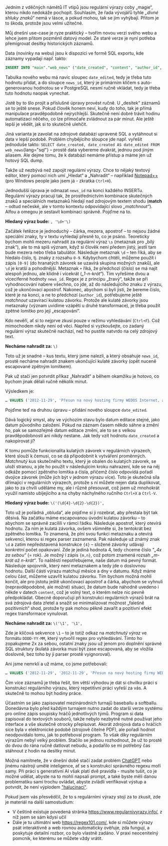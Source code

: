 Jedním z vděčných námětů IT vtipů jsou regulární výrazy coby „magie“, kterou nikdo nedokáže pochopit. Souhlasím, že řada vývojářů tyhle _„divné shluky znaků“_ nemá v lásce, a pokud mohou, tak se jim vyhýbají. Přitom je to škoda, protože jsou velmi užitečné.

Můj dnešní use-case je ryze praktický – tvořím novou verzi svého webu a lehce jsem přitom pozměnil datový model. Ze staré verze je nyní potřeba přemigrovat desítky historických záznamů.

Data (novinky na webu) jsou k dispozici ve formě SQL exportu, kde záznamy vypadají např. takto:

```sql
INSERT INTO "main"."web_news" ("date_created", "content", "author_id", "news_id") VALUES ('2012-11-29', 'Přesun na nový hosting firmy WEDOS Internet, a.s.', '1', '1');
```

Tabulka nového webu má navíc sloupec `date_edited`, tedy je třeba tuto hodnotu přidat, a do sloupce `news_id`, který je primárním klíčem s auto-generovanou hodnotou se v PostgreSQL nesmí ručně vkládat, tedy je třeba tuto hodnotu naopak vynechat.

Jistě by to šlo projít a příslušné úpravy provést ručně. U „desítek“ záznamů se to ještě snese. Pokud člověk honem neví, kudy do toho, tak je přímá manipulace pravděpodobně nejrychlejší. Skutečně není dobré trávit hodinu automatizací něčeho, co lze přímočaře zvládnout za pár minut. Ale ještě lepší je vědět, jak si to skutečně ulehčit.

Jiná varianta je zavolat na zdrojové databázi upravené SQL a vytáhnout si data v lepší podobě. Problém chybějícího sloupce jde např. vyřešit jednoduše takto: `SELECT date_created, date_created AS date_edited FROM web_news`{lang="sql"} – prostě data vybereme dvakrát, jednou pod jiným aliasem. Ale dejme tomu, že k databázi nemáme přístup a máme jen už hotový SQL dump.

Takže už nezbývá než zapojit regulární výrazy. Chce to nějaký textový editor, který pomocí nich umí „Hledat“ a „Nahradit“ – například [Notepad++](https://notepad-plus-plus.org/) (pro Windows people jako jsem já - zkratka `Ctrl+H`).

<div>
<article-image src="regex-neni-nepritel/notepad-search.jpg" alt="Funkce 'Nahradit' v Notepad++" />
</div>

Jednodušší úprava je odmazat `news_id` na konci každého INSERTu. Regulární výrazy pracují tak, že prostřednictvím kombinace skutečných znaků a speciálních metaznaků hledají nad zdrojovým textem shodu (**match** – odtud nečeské, ale v tomto kontextu odpovídající slovo _„matchnout“_). Alfou a omegou je sestavit kombinaci správně. Pojďme na to.

**Hledaný výraz bude:** `, '\d+'\)`

Začátek řetězce je jednoduchý – čárka, mezera, apostrof – to nejsou žádné speciální znaky, ty v textu vyhledají přesně to, co je psáno. Teoreticky bychom mohli mezeru nahradit za regulární výraz `\s` (metaznak pro „bílý znak“), ale to má spíš význam, když si člověk není předem jistý, jestli tam bude mezera nebo třeba tabulátor. Následuje metaznak `\d` – ten říká, aby se hledalo číslo, tj. znaky z rozsahu `0-9`. Kdybychom chtěli, můžeme použít i zápis `[0-9]` (do hranatých závorek se uzavírá skupina možných znaků), ale `\d` je kratší a pohodlnější. Metaznak `+` říká, že předchozí (číslo) se má najít alespoň jednou, ale klidně i vícekrát (_„1-n-krát“_). Tím vyřešíme dvou a víceciferné hodnoty `news_id`. Regex je z principu „žravý“, takže se při vyhodnocování nabere všechno, co jde, až do následujícího znaku z výrazu, což je ukončovací apostrof. Nakonec, abychom si byli jisti, že bereme číslo, které je na konci, a ne to předchozí (`author_id`), potřebujeme ještě _matchnout_ uzavírací kulatou závorku. Protože ale kulaté závorky jsou metaznaky (význam uvidíme vzápětí u druhé transformace), je třeba použít zpětné lomítko pro její „escapování“.

Kdo nevěří, ať si to nejprve zkusí pouze v režimu vyhledávání (`Ctrl+F`). Což mimochodem nikdy není od věci. Napřed si vyzkoušejte, co zadaný regulární výraz skutečně nachází, než ho pustíte natvrdo na celý zdrojový text.

**Necháme nahradit za:** `\)`

Toto už je snadné – kus textu, který jsme nalezli, a který obsahuje `news_id`, prostě necháme nahradit znakem ukončující kulaté závorky (opět nuceně escapované zpětným lomítkem).

Pak už stačí jen potvrdit příkaz „Nahradit“ a během okamžiku je hotovo, co bychom jinak dělali ručně několik minut.

Výsledkem je:
```sql
… VALUES ('2012-11-29', 'Přesun na nový hosting firmy WEDOS Internet, a.s.', '1');
```

Pojďme teď na druhou úpravu – přidání nového sloupce `date_edited`.

Dává logický smysl, aby ve výchozím stavu bylo datum editace stejné, jako datum původního založení. Pokud na záznam časem někdo sáhne a změní ho, pak se samozřejmě datum editace změní, ale to se s velkou pravděpodobností ani nikdy nestane. Jak tedy vzít hodnotu `date_created` a nakopírovat ji?

K tomu pomůže funkcionalita kulatých závorek v regulárních výrazech, které slouží k čemusi, co se dá připodobnit k vytváření proměnných. _Matchnutý_ kus skutečného textu, který je obalen do kulatých závorek, se uloží stranou, a jde ho použít v následujícím kroku nahrazení, kde se na něj odkáže pomocí zpětného lomítka a čísla, přičemž číslo odpovídá pořadí dvojice závorek (může jich být v jednom výrazu více). Toto je skutečná síla dřímající v regulárních výrazech, protože s ní můžete nejen data duplikovat, jako to za chvíli uděláme my, ale i různě přesouvat, což jsem už mnohokrát využil namísto ubíjejícího a na chyby náchylného ručního `Ctrl+X` a `Ctrl-V`.

**Hledaný výraz bude:** `\('(\d{4}-\d{2}-\d{2})',`

Toto už je pořádná „obluda“, ale pojďme si ji rozebrat, aby přestala být tak děsivá. Na začátku máme escapovanou úvodní kulatou závorku – to abychom se správně zacílili v rámci řádku. Následuje apostrof, který otevírá hodnotu. Za ním je kulatá závorka, ovšem všimněte si, že tentokrát bez zpětného lomítka. To znamená, že plní svou funkci metaznaku a otevírá sekvenci, kterou si regex parser zaznamená. Pak následuje už známý znak `\d` a zatím nepředstavená konstrukce `{4}` – složené závorky udávají konkrétní počet opakovaní. Zde je jediná hodnota 4, tedy chceme číslo _"„4x za sebou“_ (= rok). Je možný i zápis `{m,n}`, což potom znamená rozsah _„m-krát až n-krát“_. To naštěstí nepotřebujeme, naše datum má pevný formát. Následuje spojovník, který není metaznakem a tedy jde o doslovnou hodnotu. Další části výrazu matchují měsíce a dny v datumu. Když máme celou část, můžeme uzavřít kulatou závorku. Tím bychom možná mohli končit, ale pro jistotu ještě ukončovací apostrof a čárka, abychom se vyhnuli (nepravděpodobné, ale možné) situaci, že datum bude náhodně uvedeno i někde v datech `content`, což je volný text, o kterém nelze nic pevně předpokládat. Obecně doporučuji při konstrukci regulárních výrazů brát na svá zdrojová data zřetel a snažit se minimalizovat možnost „falešně pozitivních“ shod, protože ty pak mohou pěkně zavařit a pozitivní efekt regex transformace vynulovat.

**Necháme nahradit za:** `\('\1', '\1',`

Zde je klíčová sekvence `\1` – to je totiž odkaz na _matchnutý výraz_ ve formátu `DDDD-YY-MM`, který vytvořil regex pro vyhledávání. Tímto ho zopakujeme 2x za sebou, ostatní znaky jsou už jenom pro doplnění správné SQL struktury (kulatá závorka musí být zase escapovaná, aby se vložila doslovně, bez toho by ji parser prostě vyignoroval).

Ani jsme nemrkli a už máme, co jsme potřebovali:
```sql
… VALUES ('2012-11-29', '2012-11-29', 'Přesun na nový hosting firmy WEDOS Internet, a.s.', '1');
```

Čím více záznamů je třeba řešit, tím větší výhodou je dát si chvilku práci s konstrukcí regulárního výrazu, který repetitivní práci vyřeší za vás. A skutečně to mohou být hodiny práce.

Účastním se jako zapisovatel mezinárodních turnajů baseballu a softballu. Donedávna bylo před každým turnajem nutno zadat do starší verze systému pro online zápis soupisky hráčů jednotlivých týmů. Program si data zapisoval do textových souborů, takže nebylo nezbytně nutné používat jeho interface a vše skutečně otrocky přepisovat. Akorát zdrojová data o hráčích sice byla v elektronické podobě (strojově čitelné PDF), ale pořadí hodnot neodpovídalo tomu, jak to potřeboval program. To však díky regulárním výrazům nebyl velký problém. Stačilo se jednou rozhodnout, že už to prostě do dvou do rána ručně datlovat nebudu, a podařilo se mi potřebný čas stáhnout z hodin na desítky minut.

Možná namítnete, že v dnešní době stačí zadat problém [ChatGPT](/tag/ChatGPT) nebo jinému nástroji umělé inteligence, ať se s konstrukcí správného regexu moří samy. Při práci s generativní AI však platí dvě pravidla - musíte tušit, co je možné udělat, abyste na to mohli napsali prompt, a také byste měli danou problematiku sami trochu ovládat, abyste zvládli verifikovat výstup a potvrdit, že není výplodem ["halucinací"](https://www.ibm.com/topics/ai-hallucinations).

Pokud jsem vás přesvědčil, že to s regulárními výrazy stojí za to zkusit, zde je materiál na další samostudium:
- V češtině existuje povedená stránka https://www.regularnivyrazy.info/, z níž jsem se sám kdysi učil
- Dále je tu ultimátní web https://regex101.com/, kde si můžete výrazy psát interaktivně a web rovnou automaticky ověřuje, zda fungují, a poskytuje detailní rozbor, co bylo vlastně zadáno. V praxi neocenitelný pomcník, ke kterému se můžete vždy vrátit.

<a href="https://regex101.com/" title="regex101.com">
<article-image src="regex-neni-nepritel/regex101.jpg" alt="Analýza regulárního výrazu na regex101.com" />
</a>
